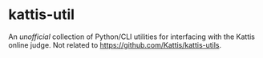 # kattis-util
An *unofficial* collection of Python/CLI utilities for interfacing with the Kattis online judge. Not related to https://github.com/Kattis/kattis-utils.
